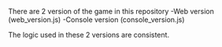 There are 2 version of the game in this repository
-Web version (web_version.js)
-Console version (console_version.js)

The logic used in these 2 versions are consistent.
